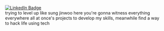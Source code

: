# <alex/>
<div id="badges">
  <a href="https://www.linkedin.com/in/lexkawa/">
    <img src="https://img.shields.io/badge/LinkedIn-blue?style=for-the-badge&logo=linkedin&logoColor=white" alt="LinkedIn Badge"/>
  </a>
</div>
trying to level up like sung jinwoo
here you're gonna witness everything everywhere all at once's projects to develop my skills, meanwhile find a way to hack life using tech
